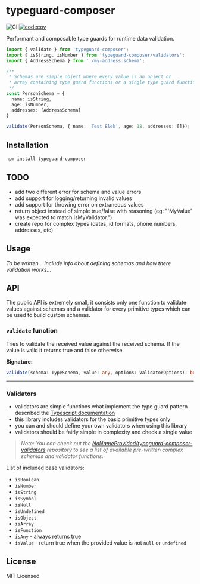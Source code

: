 # typeguard-composer 

![CI][github-actions-badge] [![codecov][codecov-badge]][codecov-page]

Performant and composable type guards for runtime data validation.

```ts
import { validate } from 'typeguard-composer';
import { isString, isNumber } from 'typeguard-composer/validators';
import { AddressSchema } from './my-address.schema';

/**
 * Schemas are simple object where every value is an object or
 * array containing type guard functions or a single type guard function.
 */
const PersonSchema = {
  name: isString,
  age: isNumber,
  addresses: [AddressSchema]
}

validate(PersonSchema, { name: 'Test Elek', age: 18, addresses: []});
```

## Installation

```bash
npm install typeguard-composer
```

## TODO

- add two different error for schema and value errors
- add support for logging/returning invalid values
- add support for throwing error on extraneous values
- return object instead of simple true/false with reasoning (eg: "'MyValue' was expected to match isMyValidator.")
- create repo for complex types (dates, id formats, phone numbers, addresses, etc)

## Usage

_To be written... include info about defining schemas and how there validation works..._

## API

The public API is extremely small, it consists only one function to validate values against schemas and a validator for every primitive types which can be used to build custom schemas.

### `validate` function

Tries to validate the received value against the received schema. If the value is valid it returns true and false otherwise.

<!-- **Possible errors:** -->
<!--  -->
<!-- - `TypeError` when the provided value does not match the provided schema. -->

**Signature:**

```ts
validate(schema: TypeSchema, value: any, options: ValidatorOptions): boolean
```

---


### Validators

- validators are simple functions what implement the type guard pattern described the [Typescript documentation][ts-typeguards]
- this library includes validators for the basic primitive types only
- you can and should define your own validators when using this library
- validators should be fairly simple in complexity and check a single value

> _Note: You can check out the [NoNameProvided/typeguard-composer-validators][tcv-repo] repository to see a list of available pre-written complex schemas and validator functions._

List of included base validators: 

- `isBoolean`
- `isNumber`
- `isString`
- `isSymbol`
- `isNull`
- `isUndefined`
- `isObject`
- `isArray`
- `isFunction`
- `isAny` - always returns true
- `isValue` - return true when the provided value is not `null` or `undefined`

## License

MIT Licensed

[codecov-badge]: https://codecov.io/gh/NoNameProvided/typeguard-composer/branch/master/graph/badge.svg
[codecov-page]: https://codecov.io/gh/NoNameProvided/typeguard-composer
[github-actions-badge]: https://github.com/NoNameProvided/typeguard-composer/workflows/Continuous%20Integration/badge.svg?branch=master&event=push
[tcv-repo]: https://github.com/NoNameProvided/typeguard-composer-validators
[ts-typeguards]: https://www.typescriptlang.org/docs/handbook/advanced-types.html#type-guards-and-differentiating-types